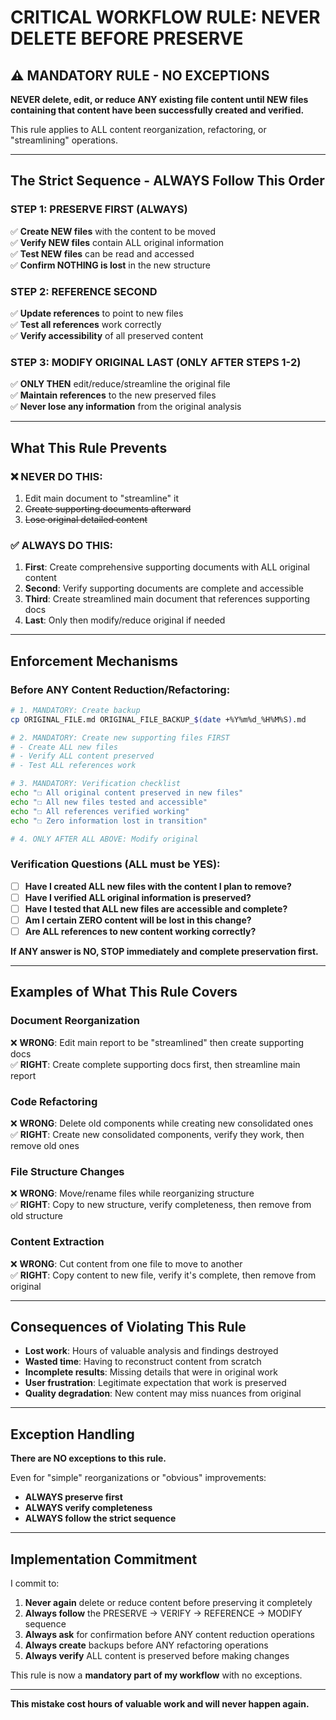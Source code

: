 # CRITICAL WORKFLOW RULE: NEVER DELETE BEFORE PRESERVE

## ⚠️ MANDATORY RULE - NO EXCEPTIONS

**NEVER delete, edit, or reduce ANY existing file content until NEW files containing that content have been successfully created and verified.**

This rule applies to ALL content reorganization, refactoring, or "streamlining" operations.

---

## The Strict Sequence - ALWAYS Follow This Order

### STEP 1: PRESERVE FIRST (ALWAYS)
✅ **Create NEW files** with the content to be moved  
✅ **Verify NEW files** contain ALL original information  
✅ **Test NEW files** can be read and accessed  
✅ **Confirm NOTHING is lost** in the new structure  

### STEP 2: REFERENCE SECOND  
✅ **Update references** to point to new files  
✅ **Test all references** work correctly  
✅ **Verify accessibility** of all preserved content  

### STEP 3: MODIFY ORIGINAL LAST (ONLY AFTER STEPS 1-2)
✅ **ONLY THEN** edit/reduce/streamline the original file  
✅ **Maintain references** to the new preserved files  
✅ **Never lose any information** from the original analysis  

---

## What This Rule Prevents

### ❌ NEVER DO THIS:
1. Edit main document to "streamline" it
2. ~~Create supporting documents afterward~~
3. ~~Lose original detailed content~~

### ✅ ALWAYS DO THIS:
1. **First**: Create comprehensive supporting documents with ALL original content
2. **Second**: Verify supporting documents are complete and accessible  
3. **Third**: Create streamlined main document that references supporting docs
4. **Last**: Only then modify/reduce original if needed

---

## Enforcement Mechanisms

### Before ANY Content Reduction/Refactoring:
```bash
# 1. MANDATORY: Create backup
cp ORIGINAL_FILE.md ORIGINAL_FILE_BACKUP_$(date +%Y%m%d_%H%M%S).md

# 2. MANDATORY: Create new supporting files FIRST
# - Create ALL new files
# - Verify ALL content preserved
# - Test ALL references work

# 3. MANDATORY: Verification checklist
echo "☐ All original content preserved in new files"
echo "☐ All new files tested and accessible" 
echo "☐ All references verified working"
echo "☐ Zero information lost in transition"

# 4. ONLY AFTER ALL ABOVE: Modify original
```

### Verification Questions (ALL must be YES):
- [ ] **Have I created ALL new files with the content I plan to remove?**
- [ ] **Have I verified ALL original information is preserved?**
- [ ] **Have I tested that ALL new files are accessible and complete?**
- [ ] **Am I certain ZERO content will be lost in this change?**
- [ ] **Are ALL references to new content working correctly?**

**If ANY answer is NO, STOP immediately and complete preservation first.**

---

## Examples of What This Rule Covers

### Document Reorganization
❌ **WRONG**: Edit main report to be "streamlined" then create supporting docs  
✅ **RIGHT**: Create complete supporting docs first, then streamline main report  

### Code Refactoring  
❌ **WRONG**: Delete old components while creating new consolidated ones  
✅ **RIGHT**: Create new consolidated components, verify they work, then remove old ones  

### File Structure Changes
❌ **WRONG**: Move/rename files while reorganizing structure  
✅ **RIGHT**: Copy to new structure, verify completeness, then remove from old structure  

### Content Extraction
❌ **WRONG**: Cut content from one file to move to another  
✅ **RIGHT**: Copy content to new file, verify it's complete, then remove from original  

---

## Consequences of Violating This Rule

- **Lost work**: Hours of valuable analysis and findings destroyed
- **Wasted time**: Having to reconstruct content from scratch  
- **Incomplete results**: Missing details that were in original work
- **User frustration**: Legitimate expectation that work is preserved
- **Quality degradation**: New content may miss nuances from original

---

## Exception Handling

**There are NO exceptions to this rule.**

Even for "simple" reorganizations or "obvious" improvements:
- **ALWAYS preserve first**
- **ALWAYS verify completeness** 
- **ALWAYS follow the strict sequence**

---

## Implementation Commitment

I commit to:
1. **Never again** delete or reduce content before preserving it completely
2. **Always follow** the PRESERVE → VERIFY → REFERENCE → MODIFY sequence
3. **Always ask** for confirmation before ANY content reduction operations
4. **Always create** backups before ANY refactoring operations
5. **Always verify** ALL content is preserved before making changes

This rule is now a **mandatory part of my workflow** with no exceptions.

---

**This mistake cost hours of valuable work and will never happen again.**